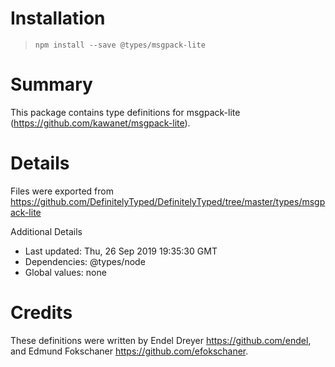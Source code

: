 # Installation
> `npm install --save @types/msgpack-lite`

# Summary
This package contains type definitions for msgpack-lite (https://github.com/kawanet/msgpack-lite).

# Details
Files were exported from https://github.com/DefinitelyTyped/DefinitelyTyped/tree/master/types/msgpack-lite

Additional Details
 * Last updated: Thu, 26 Sep 2019 19:35:30 GMT
 * Dependencies: @types/node
 * Global values: none

# Credits
These definitions were written by Endel Dreyer <https://github.com/endel>, and Edmund Fokschaner <https://github.com/efokschaner>.
